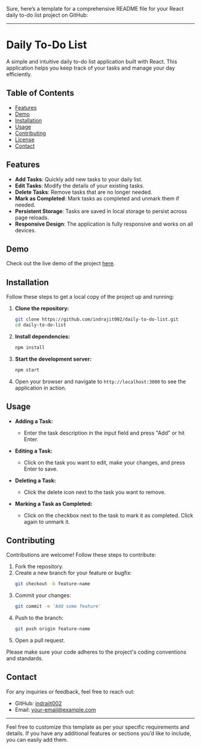 Sure, here’s a template for a comprehensive README file for your React daily to-do list project on GitHub:

---

# Daily To-Do List

A simple and intuitive daily to-do list application built with React. This application helps you keep track of your tasks and manage your day efficiently.

## Table of Contents

- [Features](#features)
- [Demo](#demo)
- [Installation](#installation)
- [Usage](#usage)
- [Contributing](#contributing)
- [License](#license)
- [Contact](#contact)

## Features

- **Add Tasks**: Quickly add new tasks to your daily list.
- **Edit Tasks**: Modify the details of your existing tasks.
- **Delete Tasks**: Remove tasks that are no longer needed.
- **Mark as Completed**: Mark tasks as completed and unmark them if needed.
- **Persistent Storage**: Tasks are saved in local storage to persist across page reloads.
- **Responsive Design**: The application is fully responsive and works on all devices.

## Demo

Check out the live demo of the project [here](google.com).

## Installation

Follow these steps to get a local copy of the project up and running:

1. **Clone the repository:**
   ```bash
   git clone https://github.com/indrajit002/daily-to-do-list.git
   cd daily-to-do-list
   ```

2. **Install dependencies:**
   ```bash
   npm install
   ```

3. **Start the development server:**
   ```bash
   npm start
   ```

4. Open your browser and navigate to `http://localhost:3000` to see the application in action.

## Usage

- **Adding a Task:**
  - Enter the task description in the input field and press "Add" or hit Enter.

- **Editing a Task:**
  - Click on the task you want to edit, make your changes, and press Enter to save.

- **Deleting a Task:**
  - Click the delete icon next to the task you want to remove.

- **Marking a Task as Completed:**
  - Click on the checkbox next to the task to mark it as completed. Click again to unmark it.

## Contributing

Contributions are welcome! Follow these steps to contribute:

1. Fork the repository.
2. Create a new branch for your feature or bugfix:
   ```bash
   git checkout -b feature-name
   ```
3. Commit your changes:
   ```bash
   git commit -m 'Add some feature'
   ```
4. Push to the branch:
   ```bash
   git push origin feature-name
   ```
5. Open a pull request.

Please make sure your code adheres to the project's coding conventions and standards.



## Contact

For any inquiries or feedback, feel free to reach out:

- GitHub: [indrajit002](https://github.com/indrajit002)
- Email: your-email@example.com

---

Feel free to customize this template as per your specific requirements and details. If you have any additional features or sections you’d like to include, you can easily add them.
